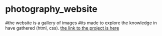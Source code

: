 # photography_website
#the website is a gallery of images
#its made to explore the knowledge in have gathered (html, css).
[the link to the project is here](https://uhuru-rawlings.github.io/photography_website/)
